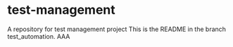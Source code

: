 # test-management
A repository for test management project
This is the README in the branch test_automation. AAA

